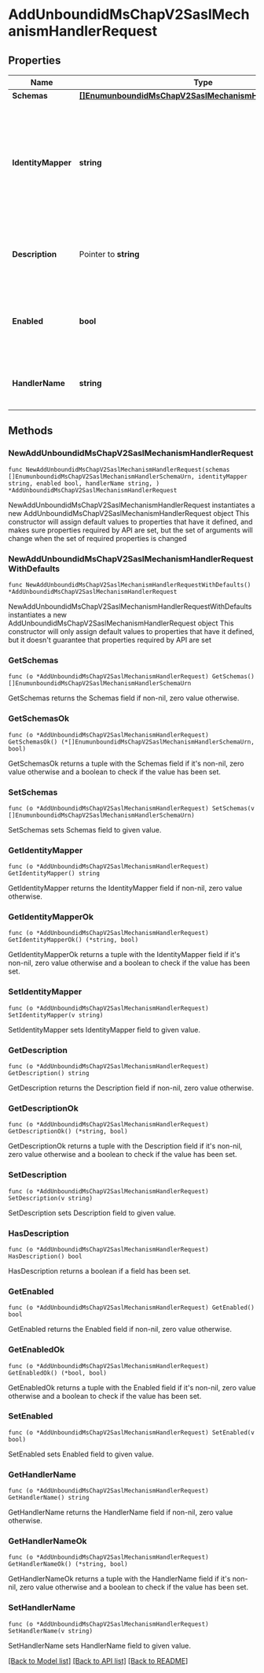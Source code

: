 # AddUnboundidMsChapV2SaslMechanismHandlerRequest

## Properties

Name | Type | Description | Notes
------------ | ------------- | ------------- | -------------
**Schemas** | [**[]EnumunboundidMsChapV2SaslMechanismHandlerSchemaUrn**](EnumunboundidMsChapV2SaslMechanismHandlerSchemaUrn.md) |  | 
**IdentityMapper** | **string** | The identity mapper that should be used to identify the entry associated with the username provided in the bind request. | 
**Description** | Pointer to **string** | A description for this SASL Mechanism Handler | [optional] 
**Enabled** | **bool** | Indicates whether the SASL mechanism handler is enabled for use. | 
**HandlerName** | **string** | Name of the new SASL Mechanism Handler | 

## Methods

### NewAddUnboundidMsChapV2SaslMechanismHandlerRequest

`func NewAddUnboundidMsChapV2SaslMechanismHandlerRequest(schemas []EnumunboundidMsChapV2SaslMechanismHandlerSchemaUrn, identityMapper string, enabled bool, handlerName string, ) *AddUnboundidMsChapV2SaslMechanismHandlerRequest`

NewAddUnboundidMsChapV2SaslMechanismHandlerRequest instantiates a new AddUnboundidMsChapV2SaslMechanismHandlerRequest object
This constructor will assign default values to properties that have it defined,
and makes sure properties required by API are set, but the set of arguments
will change when the set of required properties is changed

### NewAddUnboundidMsChapV2SaslMechanismHandlerRequestWithDefaults

`func NewAddUnboundidMsChapV2SaslMechanismHandlerRequestWithDefaults() *AddUnboundidMsChapV2SaslMechanismHandlerRequest`

NewAddUnboundidMsChapV2SaslMechanismHandlerRequestWithDefaults instantiates a new AddUnboundidMsChapV2SaslMechanismHandlerRequest object
This constructor will only assign default values to properties that have it defined,
but it doesn't guarantee that properties required by API are set

### GetSchemas

`func (o *AddUnboundidMsChapV2SaslMechanismHandlerRequest) GetSchemas() []EnumunboundidMsChapV2SaslMechanismHandlerSchemaUrn`

GetSchemas returns the Schemas field if non-nil, zero value otherwise.

### GetSchemasOk

`func (o *AddUnboundidMsChapV2SaslMechanismHandlerRequest) GetSchemasOk() (*[]EnumunboundidMsChapV2SaslMechanismHandlerSchemaUrn, bool)`

GetSchemasOk returns a tuple with the Schemas field if it's non-nil, zero value otherwise
and a boolean to check if the value has been set.

### SetSchemas

`func (o *AddUnboundidMsChapV2SaslMechanismHandlerRequest) SetSchemas(v []EnumunboundidMsChapV2SaslMechanismHandlerSchemaUrn)`

SetSchemas sets Schemas field to given value.


### GetIdentityMapper

`func (o *AddUnboundidMsChapV2SaslMechanismHandlerRequest) GetIdentityMapper() string`

GetIdentityMapper returns the IdentityMapper field if non-nil, zero value otherwise.

### GetIdentityMapperOk

`func (o *AddUnboundidMsChapV2SaslMechanismHandlerRequest) GetIdentityMapperOk() (*string, bool)`

GetIdentityMapperOk returns a tuple with the IdentityMapper field if it's non-nil, zero value otherwise
and a boolean to check if the value has been set.

### SetIdentityMapper

`func (o *AddUnboundidMsChapV2SaslMechanismHandlerRequest) SetIdentityMapper(v string)`

SetIdentityMapper sets IdentityMapper field to given value.


### GetDescription

`func (o *AddUnboundidMsChapV2SaslMechanismHandlerRequest) GetDescription() string`

GetDescription returns the Description field if non-nil, zero value otherwise.

### GetDescriptionOk

`func (o *AddUnboundidMsChapV2SaslMechanismHandlerRequest) GetDescriptionOk() (*string, bool)`

GetDescriptionOk returns a tuple with the Description field if it's non-nil, zero value otherwise
and a boolean to check if the value has been set.

### SetDescription

`func (o *AddUnboundidMsChapV2SaslMechanismHandlerRequest) SetDescription(v string)`

SetDescription sets Description field to given value.

### HasDescription

`func (o *AddUnboundidMsChapV2SaslMechanismHandlerRequest) HasDescription() bool`

HasDescription returns a boolean if a field has been set.

### GetEnabled

`func (o *AddUnboundidMsChapV2SaslMechanismHandlerRequest) GetEnabled() bool`

GetEnabled returns the Enabled field if non-nil, zero value otherwise.

### GetEnabledOk

`func (o *AddUnboundidMsChapV2SaslMechanismHandlerRequest) GetEnabledOk() (*bool, bool)`

GetEnabledOk returns a tuple with the Enabled field if it's non-nil, zero value otherwise
and a boolean to check if the value has been set.

### SetEnabled

`func (o *AddUnboundidMsChapV2SaslMechanismHandlerRequest) SetEnabled(v bool)`

SetEnabled sets Enabled field to given value.


### GetHandlerName

`func (o *AddUnboundidMsChapV2SaslMechanismHandlerRequest) GetHandlerName() string`

GetHandlerName returns the HandlerName field if non-nil, zero value otherwise.

### GetHandlerNameOk

`func (o *AddUnboundidMsChapV2SaslMechanismHandlerRequest) GetHandlerNameOk() (*string, bool)`

GetHandlerNameOk returns a tuple with the HandlerName field if it's non-nil, zero value otherwise
and a boolean to check if the value has been set.

### SetHandlerName

`func (o *AddUnboundidMsChapV2SaslMechanismHandlerRequest) SetHandlerName(v string)`

SetHandlerName sets HandlerName field to given value.



[[Back to Model list]](../README.md#documentation-for-models) [[Back to API list]](../README.md#documentation-for-api-endpoints) [[Back to README]](../README.md)


